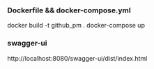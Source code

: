 ### Dockerfile && docker-compose.yml

docker build -t github_pm .
docker-compose up



### swagger-ui

http://localhost:8080/swagger-ui/dist/index.html


